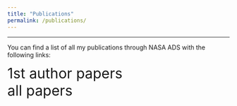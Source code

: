 ```yaml
---
title: "Publications"
permalink: /publications/
---
```


------
You can find a list of all my publications through NASA ADS with the following links:<br>

<a href="https://ui.adsabs.harvard.edu/public-libraries/5AgJmpNJQ-OgcvUhvd2uxQ" style="text-decoration:none"><font size="6">1st author papers</font></a> <br>
<a href="https://ui.adsabs.harvard.edu/public-libraries/iRQtrzKxQr-dnuQw3Zznjw" style="text-decoration:none"><font size="6">all papers</font></a>

